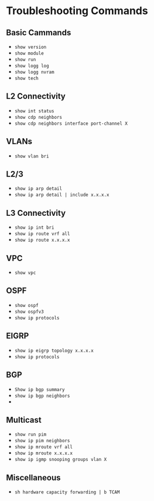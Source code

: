 # Troubleshooting Commands
## Basic Cammands
- `show version`
- `show module`
- `show run`
- `show logg log`
- `show logg nvram`
- `show tech`

## L2 Connectivity
- `show int status`
- `show cdp neighbors`
- `show cdp neighbors interface port-channel X`

## VLANs
- `show vlan bri`

## L2/3
- `show ip arp detail`
- `show ip arp detail | include x.x.x.x`

## L3 Connectivity
- `show ip int bri`
- `show ip route vrf all`
- `show ip route x.x.x.x`

## VPC
- `show vpc`

## OSPF
- `show ospf`
- `show ospfv3`
- `show ip protocols`

## EIGRP
- `show ip eigrp topology x.x.x.x`
- `show ip protocols`

## BGP
- `Show ip bgp summary`
- `show ip bgp neighbors`
- 

## Multicast
- `show run pim`
- `show ip pim neighbors`
- `show ip mroute vrf all`
- `show ip mroute x.x.x.x`
- `show ip igmp snooping groups vlan X`

## Miscellaneous
- `sh hardware capacity forwarding | b TCAM`

